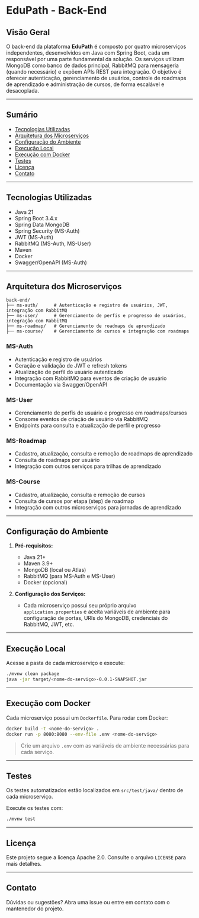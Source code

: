 # EduPath - Back-End

## Visão Geral

O back-end da plataforma **EduPath** é composto por quatro microserviços independentes, desenvolvidos em Java com Spring Boot, cada um responsável por uma parte fundamental da solução. Os serviços utilizam MongoDB como banco de dados principal, RabbitMQ para mensageria (quando necessário) e expõem APIs REST para integração. O objetivo é oferecer autenticação, gerenciamento de usuários, controle de roadmaps de aprendizado e administração de cursos, de forma escalável e desacoplada.

---

## Sumário

- [Tecnologias Utilizadas](#tecnologias-utilizadas)
- [Arquitetura dos Microserviços](#arquitetura-dos-microserviços)
- [Configuração do Ambiente](#configuração-do-ambiente)
- [Execução Local](#execução-local)
- [Execução com Docker](#execução-com-docker)
- [Testes](#testes)
- [Licença](#licença)
- [Contato](#contato)

---

## Tecnologias Utilizadas

- Java 21
- Spring Boot 3.4.x
- Spring Data MongoDB
- Spring Security (MS-Auth)
- JWT (MS-Auth)
- RabbitMQ (MS-Auth, MS-User)
- Maven
- Docker
- Swagger/OpenAPI (MS-Auth)

---

## Arquitetura dos Microserviços

```
back-end/
├── ms-auth/      # Autenticação e registro de usuários, JWT, integração com RabbitMQ
├── ms-user/      # Gerenciamento de perfis e progresso de usuários, integração com RabbitMQ
├── ms-roadmap/   # Gerenciamento de roadmaps de aprendizado
├── ms-course/    # Gerenciamento de cursos e integração com roadmaps
```

### MS-Auth

- Autenticação e registro de usuários
- Geração e validação de JWT e refresh tokens
- Atualização de perfil do usuário autenticado
- Integração com RabbitMQ para eventos de criação de usuário
- Documentação via Swagger/OpenAPI

### MS-User

- Gerenciamento de perfis de usuário e progresso em roadmaps/cursos
- Consome eventos de criação de usuário via RabbitMQ
- Endpoints para consulta e atualização de perfil e progresso

### MS-Roadmap

- Cadastro, atualização, consulta e remoção de roadmaps de aprendizado
- Consulta de roadmaps por usuário
- Integração com outros serviços para trilhas de aprendizado

### MS-Course

- Cadastro, atualização, consulta e remoção de cursos
- Consulta de cursos por etapa (step) de roadmap
- Integração com outros microserviços para jornadas de aprendizado

---

## Configuração do Ambiente

1. **Pré-requisitos:**

   - Java 21+
   - Maven 3.9+
   - MongoDB (local ou Atlas)
   - RabbitMQ (para MS-Auth e MS-User)
   - Docker (opcional)

2. **Configuração dos Serviços:**
   - Cada microserviço possui seu próprio arquivo `application.properties` e aceita variáveis de ambiente para configuração de portas, URIs do MongoDB, credenciais do RabbitMQ, JWT, etc.

---

## Execução Local

Acesse a pasta de cada microserviço e execute:

```sh
./mvnw clean package
java -jar target/<nome-do-serviço>-0.0.1-SNAPSHOT.jar
```

---

## Execução com Docker

Cada microserviço possui um `Dockerfile`. Para rodar com Docker:

```sh
docker build -t <nome-do-serviço> .
docker run -p 8080:8080 --env-file .env <nome-do-serviço>
```

> Crie um arquivo `.env` com as variáveis de ambiente necessárias para cada serviço.

---

## Testes

Os testes automatizados estão localizados em `src/test/java/` dentro de cada microserviço.

Execute os testes com:

```sh
./mvnw test
```

---

## Licença

Este projeto segue a licença Apache 2.0. Consulte o arquivo `LICENSE` para mais detalhes.

---

## Contato

Dúvidas ou sugestões? Abra uma issue ou entre em contato com o mantenedor do projeto.
